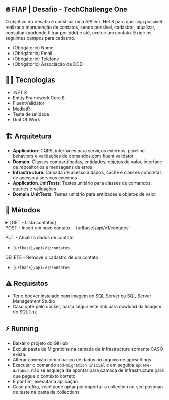 ## :fire: FIAP | Desafio - TechChallenge One
O objetivo do desafio é construir uma API em .Net 8 para que seja possível realizar a manutenção de contatos, sendo possível, cadastrar, atualizar, consultar (podendo filtrar por ddd) e até, excluir um contato. Exigir os seguintes campos para cadastro.
- (Obrigátorio) Nome 
- (Obrigátorio) Email
- (Obrigátorio) Telefone
- (Obrigátorio) Associação de DDD

## :woman_technologist: Tecnologias
- .NET 8
- Entity Framework Core 8
- FluentValidator
- MediatR
- Teste de unidade
- Unit Of Work

## :building_construction: Arquitetura 
- **Application**: CQRS, interfaces para serviços externos, pipeline behaviors e validações de comandos.com fluent validator
- **Domain**: Classes compartilhadas, entidades, objetos de valor, interface de repositorios e mensagens de erros
- **Infrastructure**: Camada de acesso a dados, cache e classes concretas de acesso a serviços externos
- **Application.UnitTests**: Testes unitário para classes de comandos, queries e validações
- **Domain.UnitTests**: Testes unitário para entidades e objetos de valor

## :bookmark: Métodos

<details>
    <summary>[GET - Lista contatos]</summary>
`{urlbase}/api/v1/contatos`

- #### Caso de sucesso
    - Retornado lista de Contatos podendo filtrar por Ddd

- #### Query Params
    - **ddd** | string: Deve ser informado o ddd que deseja obter os contatos

- #### Exemplo Request
    - ##### Response - Será retornado uma lista
    ```
    [
        {
            "contatoId": "1e6fd294-5ad2-4d4c-8c2b-2bc23a5f45bc",
            "nome": "Gabriel Teste",
            "email": "teste@tes.com.br",
            "telefone": "956432451",
            "ddd": 21
        },
        {
            "contatoId": "7119a005-575f-4316-bcf4-c0b435b711f6",
            "nome": "Andre Teste",
            "email": "andre@tes.com.br",
            "telefone": "956432453",
            "ddd": 11
        }
    ]
    ```
</details>
POST - Inseri um novo contato
- `{urlbase}/api/v1/contatos`

PUT - Atualiza dados de contato
- `{urlbase}/api/v1/contatos`

DELETE - Remove o cadastro de um contato
- `{urlbase}/api/v1/contatos`

## :warning: Requisitos
- Ter o docker instalado com imagem do SQL Server ou SQL Server Management Studio
- Caso opte pelo docker, basta seguir este link para dowload da Imagem do SQL [link](https://balta.io/blog/sql-server-docker)

## :zap: Running
- Baixar o projeto do GitHub
- Excluir pasta de Migrations na camada de infrastructure somente CASO exista.
- Alterar conexão com o banco de dados no arquivo de appsettings
- Executar o comando `add-migration inicial` e em seguida `update-databse`, não se esqueça de apontar para camada de Infrastructure para que pegue o contexto correto
- E por fim, executar a aplicação
- Caso prefira, você pode optar por importar a collection no seu postman de teste na pasta de collections

